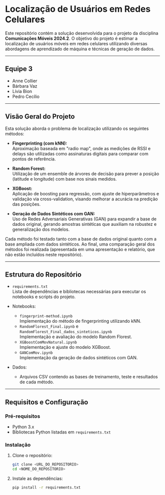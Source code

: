 # Localização de Usuários em Redes Celulares

Este repositório contém a solução desenvolvida para o projeto da disciplina **Comunicações Móveis 2024.2**. O objetivo do projeto é estimar a localização de usuários móveis em redes celulares utilizando diversas abordagens de aprendizado de máquina e técnicas de geração de dados.

---

## Equipe 3
- Anne Collier
- Bárbara Vaz
- Lívia Bion
- Pedro Cecílio

---

## Visão Geral do Projeto

Esta solução aborda o problema de localização utilizando os seguintes métodos:

- **Fingerprinting (com kNN):**  
  Aproximação baseada em "radio map", onde as medições de RSSI e delays são utilizadas como assinaturas digitais para comparar com pontos de referência.

- **Random Forest:**  
  Utilização de um ensemble de árvores de decisão para prever a posição (latitude e longitude) com base nos sinais medidos.

- **XGBoost:**  
  Aplicação de boosting para regressão, com ajuste de hiperparâmetros e validação via cross-validation, visando melhorar a acurácia na predição das posições.

- **Geração de Dados Sintéticos com GAN:**  
  Uso de Redes Adversariais Generativas (GAN) para expandir a base de dados original, gerando amostras sintéticas que auxiliam na robustez e generalização dos modelos.

Cada método foi testado tanto com a base de dados original quanto com a base ampliada com dados sintéticos. Ao final, uma comparação geral dos métodos foi realizada (apresentada em uma apresentação e relatório, que não estão incluídos neste repositório).

---

## Estrutura do Repositório

- `requirements.txt`  
  Lista de dependências e bibliotecas necessárias para executar os notebooks e scripts do projeto.

- Notebooks:
  - `fingerprint-method.ipynb`  
    Implementação do método de fingerprinting utilizando kNN.
  - `RandomFlorest_Final.ipynb` e `RandomFlorest_Final_dados_sinteticos.ipynb`  
    Implementação e avaliação do modelo Random Florest.
  - `XGBoostComMovNatural.ipynb`  
    Implementação e ajuste do modelo XGBoost.
  - `GANComMov.ipynb`  
    Implementação da geração de dados sintéticos com GAN.
- Dados:
  - Arquivos CSV contendo as bases de treinamento, teste e resultados de cada método.

---

## Requisitos e Configuração

### Pré-requisitos
- Python 3.x
- Bibliotecas Python listadas em `requirements.txt`

### Instalação

1. Clone o repositório:
   ```bash
   git clone <URL_DO_REPOSITORIO>
   cd <NOME_DO_REPOSITORIO>
   ```
2. Instale as dependências:
   ```bash
   pip install -r requirements.txt
   ```
